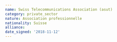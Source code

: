 ```yaml
---
name: Swiss Telecommunications Association (asut)
category: private_sector
nature: Association professionnelle 
nationality: Suisse
alliance: 
date_signed: '2018-11-12'
---
```

    